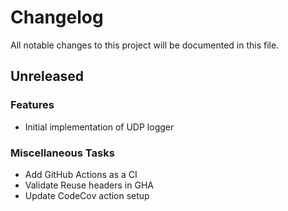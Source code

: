 <!--
SPDX-FileCopyrightText: 2025 Łukasz Niemier <#@hauleth.dev>

SPDX-License-Identifier: Apache-2.0
-->

# Changelog

All notable changes to this project will be documented in this file.

## Unreleased

### Features

- Initial implementation of UDP logger

### Miscellaneous Tasks

- Add GitHub Actions as a CI
- Validate Reuse headers in GHA
- Update CodeCov action setup

<!-- generated by git-cliff -->
